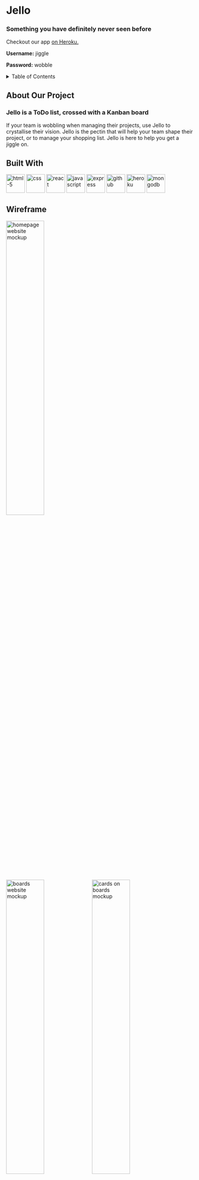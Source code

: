 # Jello
### Something you have definitely never seen before
Checkout our app [on Heroku.](https://jellokanbanboard.herokuapp.com/)

**Username:** jiggle

**Password:** wobble

<details>
  <summary>Table of Contents</summary>
  <ol>
    <li>
      <a href="#about-our-project">About Our Project</a>
      <ul>
        <li><a href="#built-with">Built With</a></li>
      </ul>
    </li>![jello1](https://user-images.githubusercontent.com/49797558/183023277-ff6a9234-862f-473e-97ae-212725907a21.gif)

    <li><a href="#wireframe">Wireframe</a></li>
    <li><a href="#blockers">Blockers</a></li>
    <li><a href="#future-features">Future Features</a></li>
    <li><a href="#contributing">Contributing</a></li>
    <li><a href="#acknowledgments">Acknowledgments</a></li>
  </ol>
</details>

## About Our Project
### Jello is a ToDo list, crossed with a  Kanban board
If your team is wobbling when managing their projects, use Jello to crystallise their vision. Jello is the pectin that will help your team shape their project, or to manage your shopping list. Jello is here to help you get a jiggle on.

## Built With
<p>
  <img height=50 alt="html-5" src="https://cdn.jsdelivr.net/gh/devicons/devicon/icons/html5/html5-original.svg" />
  <img height=50 alt="css" src="https://cdn.jsdelivr.net/gh/devicons/devicon/icons/css3/css3-original.svg" />
  <img height=50 alt="react" src="https://cdn.jsdelivr.net/gh/devicons/devicon/icons/react/react-original.svg" />
  <img height=50 alt="javascript" src="https://iconape.com/wp-content/files/nm/371209/svg/371209.svg" />
  <img height=50 alt="express" src="https://w7.pngwing.com/pngs/925/447/png-transparent-express-js-node-js-javascript-mongodb-node-js-text-trademark-logo.png" />
  <img height=50 alt="github" src="https://cdn.jsdelivr.net/gh/devicons/devicon/icons/github/github-original.svg"/>
  <img height=50 alt="heroku" src="https://iconape.com/wp-content/files/xn/371066/svg/371066.svg"/>
  <img height=50 alt="mongodb" src="https://www.kindpng.com/picc/m/385-3850482_mongodb-logo-png-transparent-png.png"/>
</p>

## Wireframe
<p>
  <img width=45% alt="homepage website mockup"src="https://imgur.com/4zmEBRs.png"/>
</p>
<p>
  <img width=45% alt="boards website mockup"src="https://imgur.com/cdLbNif.png"/>
  <img width=45% alt="cards on boards mockup"src="https://imgur.com/zYWOW9X.png"/>
</p>

## In Action
![jello1](https://user-images.githubusercontent.com/49797558/183023326-c3ffe087-26f9-4770-9f62-14bd849e28b7.gif)

## Blockers
We all had some blockers on the way that stopped us working at full pace.
Even though we worked very well as a team, but some problems such as;
  - The dragging and dropping of the cards is a very difficult problem that took a while to implement, because
  - Login logout functionality was difficult to implement just due to the complexity of the app that was there already

## Future Features
#### Efficiency:
The code is still not as efficient as we all would like it to be. Manily the drag and drop features are a little slow and buggy. Streamlining this code would be the first thing that we would all like to see. 
#### More React DnD:
The rearranging of columns is something that would be awesome to have working in the future. 
This would need even more react dnd than is already existing, and is not something I really want to do.
#### Assigning Users to Cards:
Allowing users to assign themselves to a card, as an indication they are completing the task, this would be a two way relational database which is quite difficult to implement
#### Boards That Belong to Multiple Users:
This is another one that would require a lot of supporting code that we did not have time for. The code allowing users to search through a database of other users is also a security risk that we would need to understand further before implementing the feature.

## Contributors
Blake Johnston: <a href="https://github.com/blakejarryd">blakejarryd</a>
Dora Kojevnikov: <a href="https://github.com/feodork">feodork</a>
Cody McCarney: <a href="https://github.com/codester1000">codester1000</a>

## Acknowledgments
React-Beatiful-DND: a great package made harder and not really better by Atlassian.
